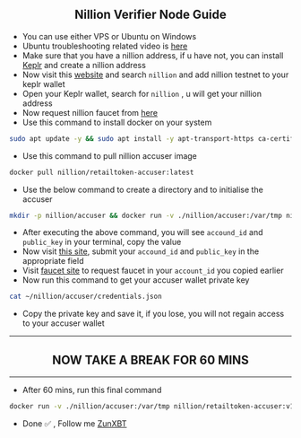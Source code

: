<h2 align=center>Nillion Verifier Node Guide</h2>

- You can use either VPS or Ubuntu on Windows
- Ubuntu troubleshooting related video is [here](https://x.com/ZunXBT/status/1827779868630876651)
- Make sure that you have a nillion address, if u have not, you can install [Keplr](https://chromewebstore.google.com/detail/keplr/dmkamcknogkgcdfhhbddcghachkejeap) and create a nillion address
- Now visit this [website](https://chains.keplr.app) and search `nillion` and add nillion testnet to your keplr wallet
- Open your Keplr wallet, search for `nillion` , u will get your nillion address
- Now request nillion faucet from [here](https://faucet.testnet.nillion.com/)
- Use this command to install docker on your system
```bash
sudo apt update -y && sudo apt install -y apt-transport-https ca-certificates curl software-properties-common && sudo curl -fsSL https://download.docker.com/linux/ubuntu/gpg | sudo gpg --dearmor -o /usr/share/keyrings/docker-archive-keyring.gpg && echo "deb [arch=$(dpkg --print-architecture) signed-by=/usr/share/keyrings/docker-archive-keyring.gpg] https://download.docker.com/linux/ubuntu $(lsb_release -cs) stable" | sudo tee /etc/apt/sources.list.d/docker.list > /dev/null && sudo apt update -y && apt-cache policy docker-ce && sudo apt install -y docker-ce && sudo usermod -aG docker ${USER} && su - ${USER} -c "groups" && docker --version
```
- Use this command to pull nillion accuser image
```bash
docker pull nillion/retailtoken-accuser:latest
```
- Use the below command to create a directory and to initialise the accuser
```bash
mkdir -p nillion/accuser && docker run -v ./nillion/accuser:/var/tmp nillion/retailtoken-accuser:latest initialise
```
- After executing the above command, you will see `accound_id` and `public_key` in your terminal, copy the value
- Now visit [this site](https://verifier.nillion.com/verifier), submit your `accound_id` and `public_key` in the appropriate field
- Visit [faucet site](https://faucet.testnet.nillion.com/) to request faucet in your `account_id` you copied earlier
- Now run this command to get your accuser wallet private key
```bash
cat ~/nillion/accuser/credentials.json
```
- Copy the private key and save it, if you lose, you will not regain access to your accuser wallet
---
<h2 align=center>NOW TAKE A BREAK FOR 60 MINS</h2>

---
- After 60 mins, run this final command
```bash
docker run -v ./nillion/accuser:/var/tmp nillion/retailtoken-accuser:v1.0.0 accuse --rpc-endpoint "https://testnet-nillion-rpc.lavenderfive.com" --block-start 5107613
```
- Done ✅ , Follow me [ZunXBT](https://x.com/ZunXBT)
